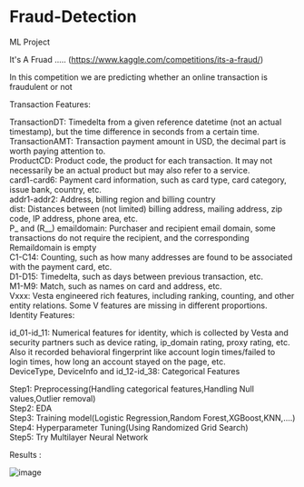 # Fraud-Detection
ML Project

It's A Fruad ..... (https://www.kaggle.com/competitions/its-a-fraud/)

In this competition we are predicting whether an online transaction is fraudulent or not

Transaction Features:

TransactionDT: Timedelta from a given reference datetime (not an actual timestamp), but the time difference in seconds from a certain time.<br>
TransactionAMT: Transaction payment amount in USD, the decimal part is worth paying attention to.<br>
ProductCD: Product code, the product for each transaction. It may not necessarily be an actual product but may also refer to a service.<br>
card1-card6: Payment card information, such as card type, card category, issue bank, country, etc.<br>
addr1-addr2: Address, billing region and billing country<br>
dist: Distances between (not limited) billing address, mailing address, zip code, IP address, phone area, etc.<br>
P_ and (R__) emaildomain: Purchaser and recipient email domain, some transactions do not require the recipient, and the corresponding Remaildomain is empty<br>
C1-C14: Counting, such as how many addresses are found to be associated with the payment card, etc.<br>
D1-D15: Timedelta, such as days between previous transaction, etc.<br>
M1-M9: Match, such as names on card and address, etc.<br>
Vxxx: Vesta engineered rich features, including ranking, counting, and other entity relations. Some V features are missing in different proportions.<br>
Identity Features:

id_01-id_11: Numerical features for identity, which is collected by Vesta and security partners such as device rating, ip_domain rating, proxy rating, etc. Also it recorded behavioral fingerprint like account login times/failed to login times, how long an account stayed on the page, etc.<br>
DeviceType, DeviceInfo and id_12-id_38: Categorical Features<br>

Step1: Preprocessing(Handling categorical features,Handling Null values,Outlier removal)<br>
Step2: EDA<br>
Step3: Training model(Logistic Regression,Random Forest,XGBoost,KNN,....)<br>
Step4: Hyperparameter Tuning(Using Randomized Grid Search)<br>
Step5: Try Multilayer Neural Network<br>

Results :

![image](https://user-images.githubusercontent.com/51969609/207069383-dd85019a-9417-4279-9db2-0559c15c5760.png)
